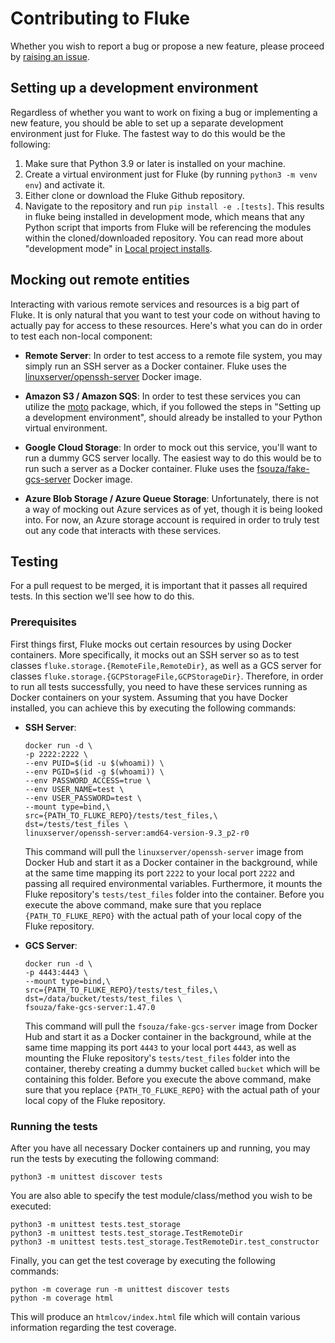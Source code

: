 
Contributing to Fluke
============================

Whether you wish to report a bug or propose a new feature,
please proceed by [raising an issue][raise-issue].

Setting up a development environment
-------------------------------------
Regardless of whether you want to work on fixing a bug or implementing a new feature,
you should be able to set up a separate development environment just for Fluke. The
fastest way to do this would be the following:

1. Make sure that Python 3.9 or later is installed on your machine.
2. Create a virtual environment just for Fluke (by running ``python3 -m venv env``) and activate it.
3. Either clone or download the Fluke Github repository.
4. Navigate to the repository and run ``pip install -e .[tests]``.
   This results in fluke being installed in development mode,
   which means that any Python script that imports from Fluke
   will be referencing the modules within the cloned/downloaded
   repository. You can read more about "development mode" in
   [Local project installs](https://pip.pypa.io/en/stable/topics/local-project-installs/).


Mocking out remote entities
-------------------------------------

Interacting with various remote services and resources is a big part
of Fluke. It is only natural that you want to test your code on without
having to actually pay for access to these resources. Here's what
you can do in order to test each non-local component:

- **Remote Server**: In order to test access to a remote file system,
  you may simply run an SSH server as a Docker container. Fluke uses
  the [linuxserver/openssh-server](https://hub.docker.com/r/linuxserver/openssh-server)
  Docker image.

- **Amazon S3 / Amazon SQS**: In order to test these services you can utilize
  the [moto](https://pypi.org/project/moto/) package, which, if you followed
  the steps in "Setting up a development environment", should already be
  installed to your Python virtual environment.

- **Google Cloud Storage**: In order to mock out this service, you'll
  want to run a dummy GCS server locally. The easiest way to do this
  would be to run such a server as a Docker container. Fluke uses the
  [fsouza/fake-gcs-server](https://hub.docker.com/r/fsouza/fake-gcs-server)
  Docker image.

- **Azure Blob Storage / Azure Queue Storage**: Unfortunately, there is not a way
  of mocking out Azure services as of yet, though it is being looked into.
  For now, an Azure storage account is required in order to truly test out
  any code that interacts with these services.

Testing
-------------------------------------
For a pull request to be merged, it is important that it passes all required
tests. In this section we'll see how to do this.

### Prerequisites

First things first, Fluke mocks out certain resources by using Docker
containers. More specifically, it mocks out an SSH server so as to test
classes ``fluke.storage.{RemoteFile,RemoteDir}``, as well as a GCS server
for classes ``fluke.storage.{GCPStorageFile,GCPStorageDir}``. Therefore,
in order to run all tests successfully, you need to have these services
running as Docker containers on your system. Assuming that you have Docker
installed, you can achieve this by executing the following commands:

- **SSH Server**:
  ```
  docker run -d \
  -p 2222:2222 \
  --env PUID=$(id -u $(whoami)) \
  --env PGID=$(id -g $(whoami)) \
  --env PASSWORD_ACCESS=true \
  --env USER_NAME=test \
  --env USER_PASSWORD=test \
  --mount type=bind,\
  src={PATH_TO_FLUKE_REPO}/tests/test_files,\
  dst=/tests/test_files \
  linuxserver/openssh-server:amd64-version-9.3_p2-r0
  ``````
  This command will pull the ``linuxserver/openssh-server`` image from Docker Hub
  and start it as a Docker container in the background, while at the same time
  mapping its port `2222` to your local port `2222` and passing all required
  environmental variables. Furthermore, it mounts the Fluke repository's ``tests/test_files``
  folder into the container. Before you execute the above command, make sure that you replace
  ``{PATH_TO_FLUKE_REPO}`` with the actual path of your local copy of the Fluke repository.

- **GCS Server**:
  ```
  docker run -d \
  -p 4443:4443 \
  --mount type=bind,\
  src={PATH_TO_FLUKE_REPO}/tests/test_files,\
  dst=/data/bucket/tests/test_files \
  fsouza/fake-gcs-server:1.47.0
  ``````
  This command will pull the ``fsouza/fake-gcs-server`` image from Docker Hub
  and start it as a Docker container in the background, while at the same time
  mapping its port `4443` to your local port `4443`, as well as mounting the
  Fluke repository's ``tests/test_files`` folder into the container, thereby
  creating a dummy bucket called ``bucket`` which will be containing this folder.
  Before you execute the above command, make sure that you replace ``{PATH_TO_FLUKE_REPO}``
  with the actual path of your local copy of the Fluke repository.


### Running the tests

After you have all necessary Docker containers up and running,
you may run the tests by executing the following command:
```
python3 -m unittest discover tests
```
You are also able to specify the test module/class/method
you wish to be executed:
```
python3 -m unittest tests.test_storage
python3 -m unittest tests.test_storage.TestRemoteDir
python3 -m unittest tests.test_storage.TestRemoteDir.test_constructor
```
Finally, you can get the test coverage by executing the following commands:
```
python -m coverage run -m unittest discover tests
python -m coverage html
```
This will produce an ``htmlcov/index.html`` file which will contain
various information regarding the test coverage.

<!-- MARKDOWN LINKS & IMAGES -->
[raise-issue]: https://github.com/manoss96/fluke/issues/new